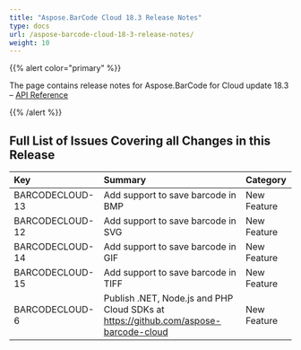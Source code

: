 ```yaml
---
title: "Aspose.BarCode Cloud 18.3 Release Notes"
type: docs
url: /aspose-barcode-cloud-18-3-release-notes/
weight: 10
---
```


{{% alert color="primary" %}} 

The page contains release notes for Aspose.BarCode for Cloud update 18.3 – [API Reference](https://apireference.aspose.cloud/barcode/)

{{% /alert %}} 
## **Full List of Issues Covering all Changes in this Release**

|**Key**|**Summary**|**Category**|
| :- | :- | :- |
|BARCODECLOUD-13|Add support to save barcode in BMP|New Feature|
|BARCODECLOUD-12|Add support to save barcode in SVG|New Feature|
|BARCODECLOUD-14|Add support to save barcode in GIF|New Feature|
|BARCODECLOUD-15|Add support to save barcode in TIFF|New Feature|
|BARCODECLOUD-6|Publish .NET, Node.js and PHP Cloud SDKs at <https://github.com/aspose-barcode-cloud>|New Feature|

